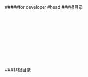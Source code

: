 #####for developer
#head
###根目录
<code>
<head>
    <meta charset="utf-8">
    <meta name="viewport" content="width=device-width,initial-scale=1,minimum-scale=1,maximum-scale=1,user-scalable=no" />
    <title></title>
    <script src="js/mui.min.js"></script>
    <script src="js/ejs.js"></script>
    <script src="js/jquery-3.3.1.js"></script>
    <script src="js/my.js"></script>
    <script src="js/common.js"></script>
    <link href="css/mui.min.css" rel="stylesheet"/>
</head>
</code>
###非根目录
<code>
<head>
    <meta charset="utf-8">
    <meta name="viewport" content="width=device-width,initial-scale=1,minimum-scale=1,maximum-scale=1,user-scalable=no" />
    <title></title>
    <script src="../js/mui.min.js"></script>
    <script src="../js/ejs.js"></script>
    <script src="../js/jquery-3.3.1.js"></script>
    <script src="../js/my.js"></script>
    <script src="../js/common.js"></script>
    <link href="../css/mui.min.css" rel="stylesheet"/>
</head>
</code>